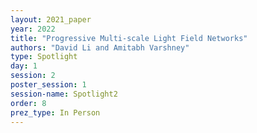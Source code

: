 ```yaml
---
layout: 2021_paper
year: 2022
title: "Progressive Multi-scale Light Field Networks"
authors: "David Li and Amitabh Varshney"
type: Spotlight
day: 1
session: 2
poster_session: 1
session-name: Spotlight2
order: 8
prez_type: In Person
---
```

